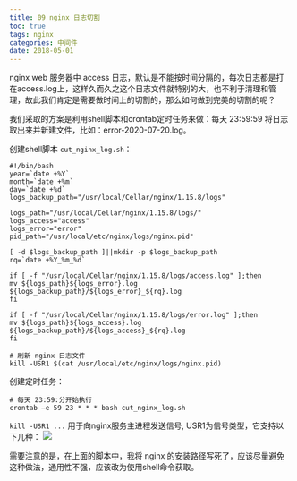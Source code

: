 ```yaml
---
title: 09 nginx 日志切割
toc: true
tags: nginx
categories: 中间件
date: 2018-05-01
---
```


nginx web 服务器中 access 日志，默认是不能按时间分隔的，每次日志都是打在access.log上，这样久而久之这个日志文件就特别的大，也不利于清理和管理，故此我们肯定是需要做时间上的切割的，那么如何做到完美的切割的呢？

我们采取的方案是利用shell脚本和crontab定时任务来做：每天 23:59:59 将日志取出来并新建文件，比如：error-2020-07-20.log。

创建shell脚本 `cut_nginx_log.sh`：

```shell
#!/bin/bash
year=`date +%Y`
month=`date +%m`
day=`date +%d`
logs_backup_path="/usr/local/Cellar/nginx/1.15.8/logs"  

logs_path="/usr/local/Cellar/nginx/1.15.8/logs/" 
logs_access="access" 
logs_error="error"
pid_path="/usr/local/etc/nginx/logs/nginx.pid"

[ -d $logs_backup_path ]||mkdir -p $logs_backup_path
rq=`date +%Y_%m_%d`

if [ -f "/usr/local/Cellar/nginx/1.15.8/logs/access.log" ];then
mv ${logs_path}${logs_error}.log ${logs_backup_path}/${logs_error}_${rq}.log
fi

if [ -f "/usr/local/Cellar/nginx/1.15.8/logs/error.log" ];then
mv ${logs_path}${logs_access}.log ${logs_backup_path}/${logs_access}_${rq}.log
fi

# 刷新 nginx 日志文件
kill -USR1 $(cat /usr/local/etc/nginx/logs/nginx.pid)
```

创建定时任务：

```shell
# 每天 23:59:分开始执行
crontab –e 59 23 * * * bash cut_nginx_log.sh
```

`kill -USR1 ...` 用于向nginx服务主进程发送信号, USR1为信号类型，它支持以下几种：
![](http://c1.airtlab.com/15954265846281.jpg#id=y1tYR&originHeight=602&originWidth=1964&originalType=binary&ratio=1&status=done&style=none)

需要注意的是，在上面的脚本中，我将 nginx 的安装路径写死了，应该尽量避免这种做法，通用性不强，应该改为使用shell命令获取。